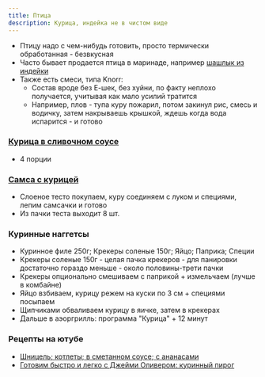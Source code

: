 ```yaml
---
title: Птица
description: Курица, индейка не в чистом виде 
---
```


- Птицу надо с чем-нибудь готовить, просто термически обработанная - безвкусная
- Часто бывает продается птица в маринаде, например [шашлык из индейки](https://www.ozon.ru/product/shashlyk-iz-grudki-indeyki-pava-pava-ohlazhdennyy-600-g-172460509/)
- Также есть смеси, типа Knorr:
  - Состав вроде без Е-шек, без хуйни, по факту неплохо получается, учитывая как мало усилий тратится
  - Например, плов - тупа куру пожарил, потом закинул рис, смесь и водичку, затем накрываешь крышкой, ждешь когда вода
    испарится - и готово

### [Курица в сливочном соусе](https://cookpad.com/us/recipes/4161459-makarony-s-kuritsiei-v-slivochnom-sousie)
  
- 4 порции

### [Самса с курицей](https://domrecepty.ru/domashnie-recepty/samsa-iz-gotovogo-sloenogo-testa-s-kuricej.html)

- Слоеное тесто покупаем, куру соединяем с луком и специями, лепим самсачки и готово
- Из пачки теста выходит 8 шт.


### Куринные наггетсы

- Куринное филе 250г; Крекеры соленые 150г; Яйцо; Паприка; Специи
- Крекеры соленые 150г - целая пачка крекеров - для панировки достаточно гораздо меньше - около половины-трети пачки
- Крекеры опционально смешиваем с паприкой + измельчаем (лучше в комбайне)
- Яйцо взбиваем, курицу режем на куски по 3 см + специями посыпаем
- Щипчиками обваливаем курицу в яичке, затем в крекерах
- Дальше в аэоргрилль: программа "Курица" + 12 минут
  
### Рецепты на ютубе

- [Шницель; котлеты; в сметанном соусе; с ананасами](https://www.youtube.com/watch?v=qePYq8K6uKY)
- [Готовим быстро и легко с Джейми Оливером: куринный пирог](https://www.youtube.com/watch?v=-YlwqcidWA0&list=PLS5NPENuMzpOAzLYg04IzaoUOpgI71jnT&index=2)
